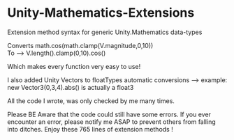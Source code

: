 # Unity-Mathematics-Extensions
Extension method syntax for generic Unity.Mathematics data-types

Converts   math.cos(math.clamp(V.magnitude,0,10))    
To -->     V.length().clamp(0,10).cos()

Which makes every function very easy to use!

I also added Unity Vectors to floatTypes automatic conversions --> example: new Vector3(0,3,4).abs() is actually a float3


All the code I wrote, was only checked by me many times.

Please BE Aware that the code could still have some errors. If you ever encounter an error, please notify me ASAP to prevent others from falling into ditches. Enjoy these 765 lines of extension methods !
